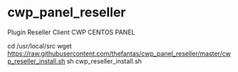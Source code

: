 # cwp_panel_reseller
Plugin  Reseller Client CWP CENTOS PANEL

cd /usr/local/src
wget https://raw.githubusercontent.com/thefantas/cwp_panel_reseller/master/cwp_reseller_install.sh
sh cwp_reseller_install.sh
